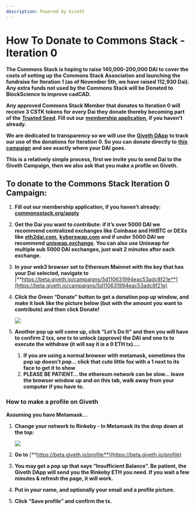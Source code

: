 ```yaml
---
description: Powered by Giveth
---
```


# How To Donate to Commons Stack - Iteration 0

**The Commons Stack is hoping to raise 140,000-200,000 DAI to cover the costs of setting up the Commons Stack Association and launching the fundraise for Iteration 1 \(as of November 5th, we have raised 112,930 Dai\). Any extra funds not used by the Commons Stack will be Donated to BlockScience to improve cadCAD.**

**Any approved Commons Stack Member that donates to Iteration 0 will receive 3 CSTK tokens for every Dai they donate thereby becoming part of the** [**Trusted Seed**](https://medium.com/giveth/the-trusted-seed-of-the-commons-stack-5af6fb04cd30)**. Fill out our** [**membership application**](https://commonsstack.org/apply)**, if you haven’t already.**

**We are dedicated to transparency so we will use the** [**Giveth DApp**](https://beta.giveth.io/) **to track our use of the donations for Iteration 0. So you can donate directly to** [**this campaign**](https://beta.giveth.io/campaigns/5d110631994eac53adc8f21e) **and see exactly where your DAI goes.**

**This is a relatively simple process, first we invite you to send Dai to the Giveth Campaign, then we also ask that you make a profile on Giveth.**

## **To donate to the Commons Stack Iteration 0 Campaign:**

1. **Fill out our membership application, if you haven’t already:** [**commonsstack.org/apply**](https://commonsstack.org/apply) 
2. **Get the Dai you want to contribute: if it’s over 5000 DAI we recommend centralized exchanges like Coinbase and HitBTC or DEXs like** [**eth2dai.com**](https://eth2dai.com/)**,** [**kyberswap.com**](https://kyberswap.com/swap/dai-eth) **and if under 5000 DAI we recommend** [**uniswap.exchange**](https://uniswap.exchange/swap)**. You can also use Uniswap for multiple sub 5000 DAI exchanges, just wait 2 minutes after each exchange.** 
3. **In your web3 browser set to Ethereum Mainnet with the key that has your Dai selected, navigate to** [**https://beta.giveth.io/campaigns/5d110631994eac53adc8f21e**](https://beta.giveth.io/campaigns/5d110631994eac53adc8f21e) 
4. **Click the Green “Donate” button to get a donation pop up window, and make it look like the picture below \(but with the amount you want to contribute\) and then click Donate!**

   ![](https://lh4.googleusercontent.com/JVcKJU3_wNP9DjIHb_5MsnDY7qHMZuwzPO36ZA1lJaJ29o-x7pcTL1IVP-xiaQz3SlCR6NcfVAtc1BHglJUnc5nYrxJf8pjhXpNQx5_H0ngu6baTEXh80ZzRiKyqDl8tfGgshoHI)

5. **Another pop up will come up, click “Let’s Do It” and then you will have to confirm 2 txs, one tx to unlock \(approve\) the DAI and one tx to execute the withdraw \(it will say it is a 0 ETH tx\)….** 
   1. **If you are using a normal browser with metamask, sometimes the pop up doesn’t pop… click that cute little fox with a 1 next to its face to get it to show**
   2. **PLEASE BE PATIENT… the ethereum network can be slow… leave the browser window up and on this tab, walk away from your computer if you have to.**

### **How to make a profile on Giveth**

**Assuming you have Metamask…**

1. **Change your network to Rinkeby - In Metamask its the drop down at the top:**

   ![](https://lh6.googleusercontent.com/a28H93GA0mopviAtJ5JP2AffHlkC6Rbin1MYDxzFUJ9iZMYWZB-I0sLZ0dDsUrXdUHflQbdSVZ9YeAMR__qUgo9hFUqByRK6h27rjLjwfrJCtiqb7fzW4H-Uy2-LEvw-RPuf87ye)

2. **Go to** [**https://beta.giveth.io/profile**](https://beta.giveth.io/profile) 
3. **You may get a pop up that says “Insufficient Balance”. Be patient, the Giveth DApp will send you the Rinkeby ETH you need. If you wait a few minutes & refresh the page, it will work.**
4. **Put in your name, and optionally your email and a profile picture.** 
5. **Click “Save profile” and confirm the tx.**

